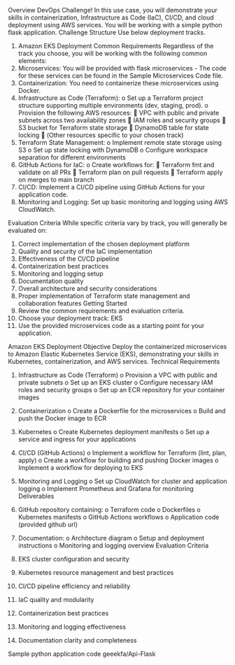 Overview
DevOps Challenge! In this use case, you will demonstrate your skills in containerization, Infrastructure as Code (IaC), CI/CD, and cloud deployment using AWS services. You will be working with a simple python flask application.
Challenge Structure
Use below deployment tracks. 
1.	Amazon EKS Deployment 
Common Requirements
Regardless of the track you choose, you will be working with the following common elements:
1.	Microservices: You will be provided with flask microservices - The code for these services can be found in the Sample Microservices Code file.
2.	Containerization: You need to containerize these microservices using Docker.
3.	Infrastructure as Code (Terraform):
o	Set up a Terraform project structure supporting multiple environments (dev, staging, prod).
o	Provision the following AWS resources:
	VPC with public and private subnets across two availability zones
	IAM roles and security groups
	S3 bucket for Terraform state storage
	DynamoDB table for state locking
	(Other resources specific to your chosen track)
4.	Terraform State Management:
o	Implement remote state storage using S3
o	Set up state locking with DynamoDB
o	Configure workspace separation for different environments
5.	GitHub Actions for IaC:
o	Create workflows for:
	Terraform fmt and validate on all PRs
	Terraform plan on pull requests
	Terraform apply on merges to main branch
6.	CI/CD: Implement a CI/CD pipeline using GitHub Actions for your application code.
7.	Monitoring and Logging: Set up basic monitoring and logging using AWS CloudWatch.

Evaluation Criteria
While specific criteria vary by track, you will generally be evaluated on:
1.	Correct implementation of the chosen deployment platform
2.	Quality and security of the IaC implementation
3.	Effectiveness of the CI/CD pipeline
4.	Containerization best practices
5.	Monitoring and logging setup
6.	Documentation quality
7.	Overall architecture and security considerations
8.	Proper implementation of Terraform state management and collaboration features
Getting Started
1.	Review the common requirements and evaluation criteria.
2.	Choose your deployment track: EKS
3.	Use the provided microservices code as a starting point for your application.




Amazon EKS Deployment 
Objective
Deploy the containerized microservices to Amazon Elastic Kubernetes Service (EKS), demonstrating your skills in Kubernetes, containerization, and AWS services.
Technical Requirements
1.	Infrastructure as Code (Terraform)
o	Provision a VPC with public and private subnets
o	Set up an EKS cluster
o	Configure necessary IAM roles and security groups
o	Set up an ECR repository for your container images
2.	Containerization
o	Create a Dockerfile for the microservices
o	Build and push the Docker image to ECR
3.	Kubernetes
o	Create Kubernetes deployment manifests
o	Set up a service and ingress for your applications
4.	CI/CD (GitHub Actions)
o	Implement a workflow for Terraform (lint, plan, apply)
o	Create a workflow for building and pushing Docker images
o	Implement a workflow for deploying to EKS

5.	Monitoring and Logging
o	Set up CloudWatch for cluster and application logging
o	Implement Prometheus and Grafana for monitoring
Deliverables
1.	GitHub repository containing:
o	Terraform code
o	Dockerfiles
o	Kubernetes manifests
o	GitHub Actions workflows
o	Application code (provided github url)
2.	Documentation:
o	Architecture diagram
o	Setup and deployment instructions
o	Monitoring and logging overview
Evaluation Criteria
1.	EKS cluster configuration and security
2.	Kubernetes resource management and best practices
3.	CI/CD pipeline efficiency and reliability
4.	IaC quality and modularity
5.	Containerization best practices
6.	Monitoring and logging effectiveness
7.	Documentation clarity and completeness

Sample python application code
    geeekfa/Api-Flask



